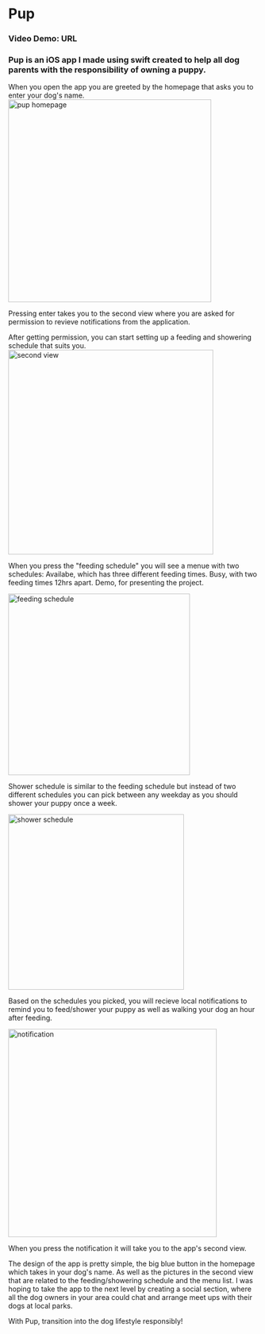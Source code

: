 # Pup
### Video Demo: URL
### Pup is an iOS app I made using swift created to help all dog parents with the responsibility of owning a puppy.

When you open the app you are greeted by the homepage that asks you to enter your dog's name.
<img width="409" alt="pup homepage" src="https://user-images.githubusercontent.com/92101356/154273559-74b510e3-7746-484b-b516-3047f65cd98e.png">

Pressing enter takes you to the second view where you are asked for permission to revieve notifications from the application.

After getting permission, you can start setting up a feeding and showering schedule that suits you.
<img width="413" alt="second view" src="https://user-images.githubusercontent.com/92101356/154274254-d05430c7-0823-4709-aab8-26a091f49cc0.png">

When you press the "feeding schedule" you will see a menue with two schedules: Availabe, which has three different feeding times. Busy, with two feeding times 12hrs apart. Demo, for presenting the project.

<img width="366" alt="feeding schedule" src="https://user-images.githubusercontent.com/92101356/154275117-f0c0420b-34e5-49c6-9ec5-1ce97787bc53.png">

Shower schedule is similar to the feeding schedule but instead of two different schedules you can pick between any weekday as you should shower your puppy once a week.

<img width="354" alt="shower schedule" src="https://user-images.githubusercontent.com/92101356/154275490-cca0be43-95a7-48e7-a5e0-497c8a1a7c14.png">

Based on the schedules you picked, you will recieve local notifications to remind you to feed/shower your puppy as well as walking your dog an hour after feeding.

<img width="420" alt="notification" src="https://user-images.githubusercontent.com/92101356/154276175-3ba86cca-f5c3-44ec-a19b-07a9b1f1fe0b.png">

When you press the notification it will take you to the app's second view.

The design of the app is pretty simple, the big blue button in the homepage which takes in your dog's name. As well as the pictures in the second view that are related to the feeding/showering schedule and the menu list.
I was hoping to take the app to the next level by creating a social section, where all the dog owners in your area could chat and arrange meet ups with their dogs at local parks.

With Pup, transition into the dog lifestyle responsibly!


